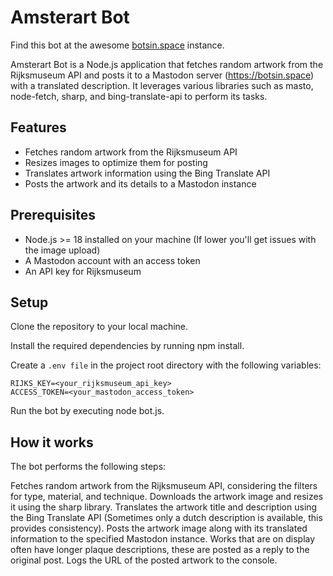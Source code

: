 # Amsterart Bot

Find this bot at the awesome [botsin.space](https://botsin.space/@amsterdart) instance.

Amsterart Bot is a Node.js application that fetches random artwork from the Rijksmuseum API and posts it to a Mastodon server (https://botsin.space) with a translated description. It leverages various libraries such as masto, node-fetch, sharp, and bing-translate-api to perform its tasks.

## Features
- Fetches random artwork from the Rijksmuseum API
- Resizes images to optimize them for posting
- Translates artwork information using the Bing Translate API
- Posts the artwork and its details to a Mastodon instance

## Prerequisites

- Node.js >= 18 installed on your machine (If lower you'll get issues with the image upload)
- A Mastodon account with an access token
- An API key for Rijksmuseum

## Setup

Clone the repository to your local machine.

Install the required dependencies by running npm install.

Create a `.env file` in the project root directory with the following variables:
```
RIJKS_KEY=<your_rijksmuseum_api_key>
ACCESS_TOKEN=<your_mastodon_access_token>
```

Run the bot by executing node bot.js.

## How it works

The bot performs the following steps:

Fetches random artwork from the Rijksmuseum API, considering the filters for type, material, and technique.
Downloads the artwork image and resizes it using the sharp library.
Translates the artwork title and description using the Bing Translate API (Sometimes only a dutch description is available, this provides consistency).
Posts the artwork image along with its translated information to the specified Mastodon instance.
Works that are on display often have longer plaque descriptions, these are posted as a reply to the original post.
Logs the URL of the posted artwork to the console.